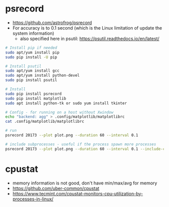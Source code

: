# psrecord
* https://github.com/astrofrog/psrecord
* For accuracy is to 0.1 second (which is the Linux limitation of update the system information)
  * also specified here in psutil: https://psutil.readthedocs.io/en/latest/
```bash
# Install pip if needed
sudo apt/yum install pip
sudo pip install -U pip

# Install psutil
sudo apt/yum install gcc
sudo apt/yum install python-devel
sudo pip install psutil

# Install
sudo pip install psrecord
sudo pip install matplotlib
sudo apt install python-tk or sudo yum install tkinter

# Config - for running on a host without Xwindow
echo "backend: agg" > .config/matplotlib/matplotlibrc
cat .config/matplotlib/matplotlibrc

# run
psrecord 20173 --plot plot.png --duration 60 --interval 0.1

# include subprocesses - useful if the process spawn more processes
psrecord 20173 --plot plot.png --duration 60 --interval 0.1 --include-children
```

# cpustat
* memory information is not good, don't have min/max/avg for memory
* https://github.com/uber-common/cpustat 
* https://www.tecmint.com/cpustat-monitors-cpu-utilization-by-processes-in-linux/


